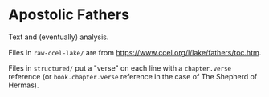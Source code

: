 # Apostolic Fathers

Text and (eventually) analysis.

Files in `raw-ccel-lake/` are from <https://www.ccel.org/l/lake/fathers/toc.htm>.

Files in `structured/` put a "verse" on each line with a `chapter.verse` reference (or `book.chapter.verse` reference in the case of The Shepherd of Hermas).

